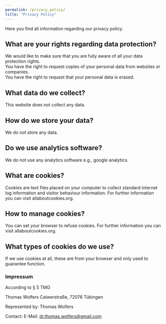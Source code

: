 ```yaml
---
permalink: /privacy_policy/
title: "Privacy Policy"
---
```


Here you find all information regarding our privacy policy.

## What are your rights regarding data protection?
We would like to make sure that you are fully aware of all your data protection rights.
<br> You have the right to request copies of your personal data from websites or companies.
<br> You have the right to request that your personal data is erased.

## What data do we collect?
This website does not collect any data.

## How do we store your data?
We do not store any data.

## Do we use analytics software?
We do not use any analytics software e.g., google analytics. 

## What are cookies?
Cookies are text files placed on your computer to collect standard internet log information and visitor behaviour information. For further information you can visit allaboutcookies.org.

## How to manage cookies?
You can set your browser to refuse cookies. For further information you can visit allaboutcookies.org.

## What types of cookies do we use?
If we use cookies at all, these are from your browser and only used to guarantee function.

### Impressum 
According to § 5 TMG

Thomas Wolfers
Calwerstraße, 
72076 Tübingen

Represented by:
Thomas Wolfers

Contact: 
E-Mail: dr.thomas.wolfers@gmail.com
